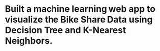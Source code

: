 # Built a machine learning web app to visualize the Bike Share Data using Decision Tree and K-Nearest Neighbors.
